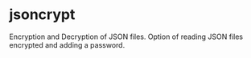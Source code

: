 # jsoncrypt
Encryption and Decryption of JSON files. Option of reading JSON files encrypted and adding a password.
